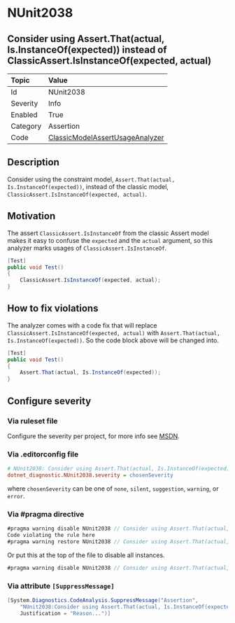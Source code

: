 # NUnit2038

## Consider using Assert.That(actual, Is.InstanceOf(expected)) instead of ClassicAssert.IsInstanceOf(expected, actual)

| Topic    | Value
| :--      | :--
| Id       | NUnit2038
| Severity | Info
| Enabled  | True
| Category | Assertion
| Code     | [ClassicModelAssertUsageAnalyzer](https://github.com/nunit/nunit.analyzers/blob/master/src/nunit.analyzers/ClassicModelAssertUsage/ClassicModelAssertUsageAnalyzer.cs)

## Description

Consider using the constraint model, `Assert.That(actual, Is.InstanceOf(expected))`, instead of the classic model, `ClassicAssert.IsInstanceOf(expected, actual)`.

## Motivation

The assert `ClassicAssert.IsInstanceOf` from the classic Assert model makes it easy to confuse the `expected` and the `actual` argument,
so this analyzer marks usages of `ClassicAssert.IsInstanceOf`.

```csharp
[Test]
public void Test()
{
    ClassicAssert.IsInstanceOf(expected, actual);
}
```

## How to fix violations

The analyzer comes with a code fix that will replace `ClassicAssert.IsInstanceOf(expected, actual)` with
`Assert.That(actual, Is.InstanceOf(expected))`. So the code block above will be changed into.

```csharp
[Test]
public void Test()
{
    Assert.That(actual, Is.InstanceOf(expected));
}
```

<!-- start generated config severity -->
## Configure severity

### Via ruleset file

Configure the severity per project, for more info see [MSDN](https://learn.microsoft.com/en-us/visualstudio/code-quality/using-rule-sets-to-group-code-analysis-rules?view=vs-2022).

### Via .editorconfig file

```ini
# NUnit2038: Consider using Assert.That(actual, Is.InstanceOf(expected)) instead of ClassicAssert.IsInstanceOf(expected, actual)
dotnet_diagnostic.NUnit2038.severity = chosenSeverity
```

where `chosenSeverity` can be one of `none`, `silent`, `suggestion`, `warning`, or `error`.

### Via #pragma directive

```csharp
#pragma warning disable NUnit2038 // Consider using Assert.That(actual, Is.InstanceOf(expected)) instead of ClassicAssert.IsInstanceOf(expected, actual)
Code violating the rule here
#pragma warning restore NUnit2038 // Consider using Assert.That(actual, Is.InstanceOf(expected)) instead of ClassicAssert.IsInstanceOf(expected, actual)
```

Or put this at the top of the file to disable all instances.

```csharp
#pragma warning disable NUnit2038 // Consider using Assert.That(actual, Is.InstanceOf(expected)) instead of ClassicAssert.IsInstanceOf(expected, actual)
```

### Via attribute `[SuppressMessage]`

```csharp
[System.Diagnostics.CodeAnalysis.SuppressMessage("Assertion",
    "NUnit2038:Consider using Assert.That(actual, Is.InstanceOf(expected)) instead of ClassicAssert.IsInstanceOf(expected, actual)",
    Justification = "Reason...")]
```
<!-- end generated config severity -->

